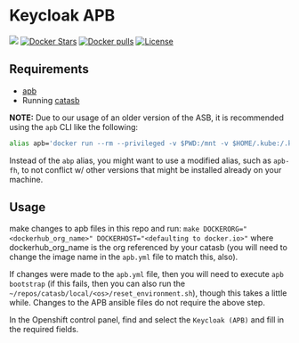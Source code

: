 # Keycloak APB

[![](https://img.shields.io/docker/automated/jrottenberg/ffmpeg.svg)](https://hub.docker.com/r/aerogearcatalog/keycloak-apb/)
[![Docker Stars](https://img.shields.io/docker/stars/aerogearcatalog/keycloak-apb.svg?style=plastic)](https://registry.hub.docker.com/v2/repositories/aerogearcatalog/keycloak-apb/stars/count/)
[![Docker pulls](https://img.shields.io/docker/pulls/aerogearcatalog/keycloak-apb.svg?style=plastic)](https://registry.hub.docker.com/v2/repositories/aerogearcatalog/keycloak-apb/)
[![License](https://img.shields.io/:license-Apache2-blue.svg)](http://www.apache.org/licenses/LICENSE-2.0)

## Requirements
- [apb](https://github.com/fusor/ansible-playbook-bundle/blob/master/README.md#installing-the-apb-tool)
- Running [catasb](https://github.com/fusor/catasb)

**NOTE:**
Due to our usage of an older version of the ASB, it is recommended using the `apb` CLI like the following:

```bash
alias apb='docker run --rm --privileged -v $PWD:/mnt -v $HOME/.kube:/.kube -v /var/run/docker.sock:/var/run/docker.sock -u $UID docker.io/feedhenry/apb'
```

Instead of the `abp` alias, you might want to use a modified alias, such as `apb-fh`, to not conflict w/ other versions that might be installed already on your machine.

## Usage
make changes to apb files in this repo and run: `make DOCKERORG="<dockerhub_org_name>" DOCKERHOST="<defaulting to docker.io>"` where dockerhub_org_name is the org referenced by your catasb (you will need to change the image name in the `apb.yml` file to match this, also).

If changes were made to the `apb.yml` file, then you will need to execute `apb bootstrap` (if this fails, then you can also run the `~/repos/catasb/local/<os>/reset_environment.sh`), though this takes a little while. Changes to the APB ansible files do not require the above step.

In the Openshift control panel, find and select the `Keycloak (APB)` and fill in the required fields. 

